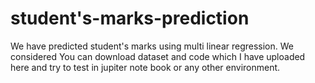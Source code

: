 # student's-marks-prediction
We have predicted student's marks using multi linear regression.
We considered 
You can download dataset and code which I have uploaded here and try to test in jupiter note book or any other environment.


